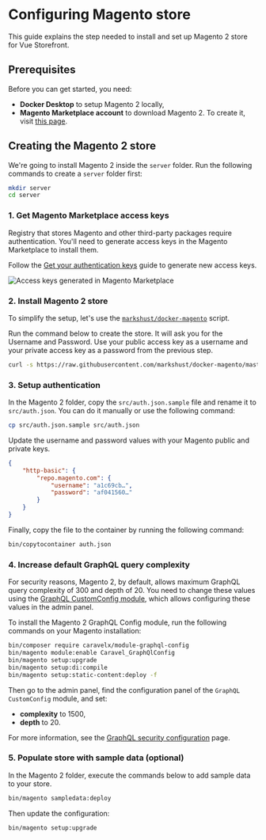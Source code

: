 # Configuring Magento store

This guide explains the step needed to install and set up Magento 2 store for Vue Storefront.

## Prerequisites

Before you can get started, you need:

- **Docker Desktop** to setup Magento 2 locally,
- **Magento Marketplace account** to download Magento 2. To create it, visit [this page](https://account.magento.com/customer/account/create/).

## Creating the Magento 2 store

We're going to install Magento 2 inside the `server` folder. Run the following commands to create a `server` folder first:

```sh
mkdir server
cd server
```

### 1. Get Magento Marketplace access keys

Registry that stores Magento and other third-party packages require authentication. You'll need to generate access keys in the Magento Marketplace to install them.

Follow the [Get your authentication keys](https://devdocs.magento.com/guides/v2.4/install-gde/prereq/connect-auth.html) guide to generate new access keys.

![Access keys generated in Magento Marketplace](../assets/images/magento-marketplace-access-keys.webp)

### 2. Install Magento 2 store

To simplify the setup, let's use the [`markshust/docker-magento`](https://github.com/markshust/docker-magento) script.

Run the command below to create the store. It will ask you for the Username and Password. Use your public access key as a username and your private access key as a password from the previous step.

```sh
curl -s https://raw.githubusercontent.com/markshust/docker-magento/master/lib/onelinesetup | bash -s -- magento.test 2.4.4
```

### 3. Setup authentication

In the Magento 2 folder, copy the `src/auth.json.sample` file and rename it to `src/auth.json`. You can do it manually or use the following command:

```sh
cp src/auth.json.sample src/auth.json
```

Update the username and password values with your Magento public and private keys.

```json
{
    "http-basic": {
        "repo.magento.com": {
            "username": "a1c69cb…",
            "password": "af041560…"
        }
    }
}
```

Finally, copy the file to the container by running the following command:

```sh
bin/copytocontainer auth.json
```

### 4. Increase default GraphQL query complexity

For security reasons, Magento 2, by default, allows maximum GraphQL query complexity of 300 and depth of 20. You need to change these values using the [GraphQL CustomConfig module](https://github.com/caravelx/module-graphql-config), which allows configuring these values in the admin panel.

To install the Magento 2 GraphQL Config module, run the following commands on your Magento installation:

```bash
bin/composer require caravelx/module-graphql-config
bin/magento module:enable Caravel_GraphQlConfig
bin/magento setup:upgrade
bin/magento setup:di:compile
bin/magento setup:static-content:deploy -f
```

Then go to the admin panel, find the configuration panel of the `GraphQL CustomConfig` module, and set:

- **complexity** to 1500,
- **depth** to 20.

For more information, see the [GraphQL security configuration](https://devdocs.magento.com/guides/v2.4/graphql/security-configuration.html) page.

### 5. Populate store with sample data (optional)

In the Magento 2 folder, execute the commands below to add sample data to your store.

```sh
bin/magento sampledata:deploy
```

Then update the configuration:

```sh
bin/magento setup:upgrade
```
